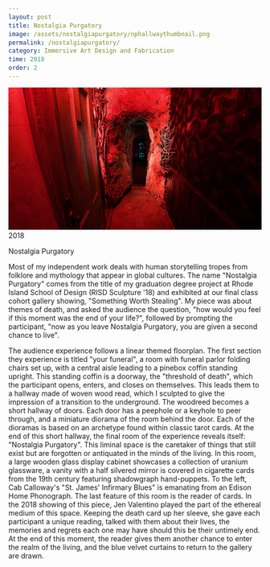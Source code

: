 ```yaml
---
layout: post
title: Nostalgia Purgatory
image: /assets/nostalgiapurgatory/nphallwaythumbnail.png
permalink: /nostalgiapurgatory/
category: Immersive Art Design and Fabrication
time: 2018
order: 2
---
```


!["Looking into Nostalgia Purgatory"](/assets/nostalgiapurgatory/nphallway.png) 
2018

Nostalgia Purgatory

Most of my independent work deals with human storytelling tropes from folklore and mythology that appear in global cultures. The name "Nostalgia Purgatory" comes from the title of my graduation degree project at Rhode Island School of Design (RISD Sculpture '18) and exhibited at our final class cohort gallery showing, "Something Worth Stealing". My piece was about themes of death, and asked the audience the question, "how would you feel if this moment was the end of your life?", followed by prompting the participant, "now as you leave Nostalgia Purgatory, you are given a second chance to live".
 
The audience experience follows a linear themed floorplan. The first section they experience is titled "your funeral", a room with funeral parlor folding chairs set up, with a central aisle leading to a pinebox coffin standing upright. This standing coffin is a doorway, the "threshold of death", which the participant opens, enters, and closes on themselves. This leads them to a hallway made of woven wood read, which I sculpted to give the impression of a transition to the underground. The woodreed becomes a short hallway of doors. Each door has a peephole or a keyhole to peer through, and a miniature diorama of the room behind the door. Each of the dioramas is based on an archetype found within classic tarot cards. At the end of this short hallway, the final room of the experience reveals itself: "Nostalgia Purgatory". This liminal space is the caretaker of things that still exist but are forgotten or antiquated in the minds of the living. In this room, a large wooden glass display cabinet showcases a collection of uranium glassware, a vanity with a half silvered mirror is covered in cigarette cards from the 19th century featuring shadowgraph hand-puppets. To the left, Cab Calloway's "St. James' Infirmary Blues" is emanating from an Edison Home Phonograph. The last feature of this room is the reader of cards. In the 2018 showing of this piece, Jen Valentino played the part of the ethereal medium of this space. Keeping the death card up her sleeve, she gave each participant a unique reading, talked with them about their lives, the memories and regrets each one may have should this be their untimely end. At the end of this moment, the reader gives them another chance to enter the realm of the living, and the blue velvet curtains to return to the gallery are drawn.

